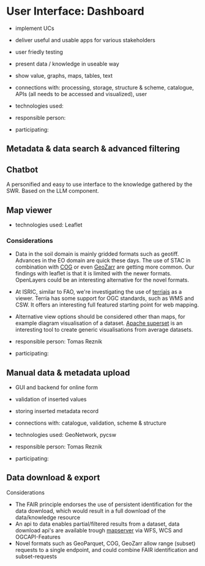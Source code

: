 # User Interface: Dashboard


- implement UCs
- deliver useful and usable apps for various stakeholders
- user friedly testing
- present data / knowledge in useable way
- show value, graphs, maps, tables, text

- connections with: processing, storage, structure & scheme, catalogue, APIs (all needs to be accessed and visualized), user
- technologies used:
- responsible person:
- participating:


## Metadata & data search & advanced filtering

## Chatbot

A personified and easy to use interface to the knowledge gathered by the SWR. Based on the LLM component.

## Map viewer

- technologies used: Leaflet

### Considerations

- Data in the soil domain is mainly gridded formats such as geotiff. Advances in the EO domain are quick these days. The use of STAC in combination with [COG](https://www.cogeo.org/) or even [GeoZarr](https://github.com/zarr-developers/geozarr-spec) are getting more common. Our findings with leaflet is that it is limited with the newer formats. OpenLayers could be an interesting alternative for the novel formats.
- At ISRIC, similar to FAO, we're investigating the use of [terriajs](https://terria.io/) as a viewer. Terria has some support for OGC standards, such as WMS and CSW. It offers an interesting full featured starting point for web mapping.
- Alternative view options should be considered other than maps, for example diagram visualisation of a dataset. [Apache superset](https://superset.apache.org/) is an interesting tool to create generic visualisations from average datasets.


- responsible person: Tomas Reznik
- participating:

## Manual data & metadata upload

- GUI and backend for online form
- validation of inserted values
- storing inserted metadata record

- connections with: catalogue, validation, scheme & structure
- technologies used: GeoNetwork, pycsw
- responsible person: Tomas Reznik
- participating:

## Data download & export

Considerations

- The FAIR principle endorses the use of persistent identification for the data download, which would result in a full download of the data/knowledge resource
- An api to data enables partial/filtered results from a dataset, data download api's are available trough [mapserver](./map-server.md) via WFS, WCS and OGCAPI-Features
- Novel formats such as GeoParquet, COG, GeoZarr allow range (subset) requests to a single endpoint, and could combine FAIR identification and subset-requests
